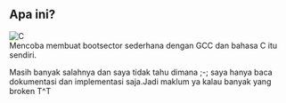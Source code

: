## Apa ini?

![C](https://img.shields.io/badge/c-%2300599C.svg?style=for-the-badge&logo=c&logoColor=white)
<br>
Mencoba membuat bootsector sederhana dengan GCC dan bahasa C itu sendiri.

Masih banyak salahnya dan saya tidak tahu dimana ;-; saya hanya baca dokumentasi dan implementasi
saja.Jadi maklum ya kalau banyak yang broken T^T